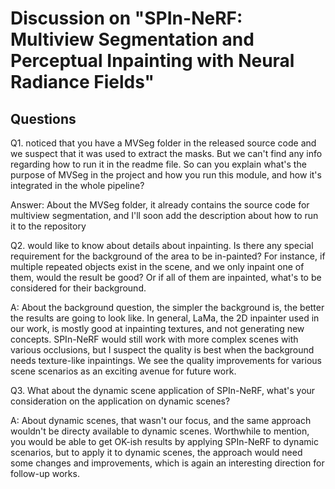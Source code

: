 # Discussion on "SPIn-NeRF: Multiview Segmentation and Perceptual Inpainting with Neural Radiance Fields"

## Questions

Q1. noticed that you have a MVSeg folder in the released source code and we suspect that it was used to extract the masks. But we can't find any info regarding how to run it in the readme file. So can you explain what's the purpose of MVSeg in the project and how you run this module, and how it's integrated in the whole pipeline?

Answer: About the MVSeg folder, it already contains the source code for multiview segmentation, and I'll soon add the description about how to run it to the repository

Q2. would like to know about details about inpainting. Is there any special requirement for the background of the area to be in-painted? For instance, if multiple repeated objects exist in the scene, and we only inpaint one of them, would the result be good? Or if all of them are inpainted, what's to be considered for their background.

A: About the background question, the simpler the background is, the better the results are going to look like. In general, LaMa, the 2D inpainter used in our work, is mostly good at inpainting textures, and not generating new  concepts. SPIn-NeRF would still work with more complex scenes with various occlusions, but I suspect the quality is best when the background needs texture-like inpaintings. We see the quality improvements for various scene scenarios as an exciting avenue for future work. 

Q3. What about the dynamic scene application of SPIn-NeRF, what's your consideration on the application on dynamic scenes?

A: About dynamic scenes, that wasn't our focus, and the same approach wouldn't be directy available to dynamic scenes. Worthwhile to mention, you would be able to get OK-ish results by applying SPIn-NeRF to dynamic scenarios, but to apply it to dynamic scenes, the approach would need some changes and improvements, which is again an interesting direction for follow-up works. 